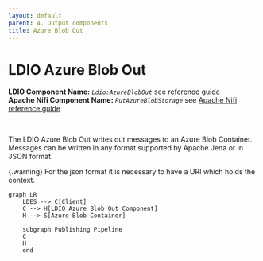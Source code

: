 ```yaml
---
layout: default
parent: 4. Output components
title: Azure Blob Out
---
```


# LDIO Azure Blob Out

<b>LDIO Component Name:</b> <i>`Ldio:AzureBlobOut`</i> see [reference guide]() <br>
<b>Apache Nifi Component Name:</b> <i>`PutAzureBlobStorage` </i> see [Apache Nifi reference guide](https://nifi.apache.org/docs/nifi-docs/components/org.apache.nifi/nifi-azure-nar/1.24.0/org.apache.nifi.processors.azure.storage.PutAzureBlobStorage/index.html)

<br>

The LDIO Azure Blob Out writes out messages to an Azure Blob Container. Messages can be written in any format supported by Apache Jena or in JSON format.

{.warning}
For the json format it is necessary to have a URI which holds the context.

```mermaid
graph LR
    LDES --> C[Client]
    C --> H[LDIO Azure Blob Out Component]
    H --> S[Azure Blob Container]

    subgraph Publishing Pipeline
    C
    H
    end
```
